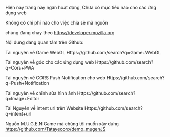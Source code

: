 Hiện nay trang này ngân hoạt động,
Chưa có mục tiêu nào cho các ứng dụng web

Không có chi phí nào cho việc chia sẻ mã nguồn

chúng đang chạy theo https://developer.mozilla.org

Nội dung đang quan tâm trên Github: 

Tài nguyên về Game WebGL
Https://github.com/search?q=Game+WebGL

Tài nguyên về góc cho các ứng dụng web
Https://github.com/search?q=Cors+PWA

Tài nguyên về CORS Push Notification cho web
Https://github.com/search?q=Push+Notification

Tài nguyên về chỉnh sửa hình ảnh 
Https://github.com/search?q=Image+Editor

Tài Nguyên về intent url trên Website
Https://github.com/search?q=intent+url

Nguồn M.U.G.E.N Game mà chúng tôi muốn xây dựng 
https://github.com/Tatayecorp/demo_mugenJS


